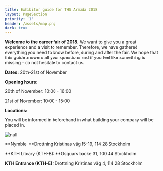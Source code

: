 ```yaml
---
title: Exhibitor guide for THS Armada 2018
layout: PageSection
priority: '1'
header: /assets/map.png
dark: true
---
```

**Welcome to the career fair of 2018.** We want to give you a great experience and a visit to remember. Therefore, we have gathered everything you need to know before, during and after the fair. We hope that this guide answers all your questions and if you feel like something is missing - do not hesitate to contact us. 

**Dates:** 20th-21st of November

**Opening hours:** 

20th of November: 10:00 - 16:00

21st of November: 10:00 - 15:00 

**Locations:** 

You will be informed in beforehand in what building your company will be placed in.

![null](/assets/map.png)

**Nymble: **Drottning Kristinas väg 15-19, 114 28 Stockholm

**KTH Library (KTH-B): **Osquars backe 31, 100 44 Stockholm 

**KTH Entrance (KTH-E):** Drottning Kristinas väg 4, 114 28 Stockholm
